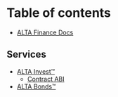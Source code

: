 # Table of contents

* [ALTA Finance Docs](README.md)

## Services

* [ALTA Invest™](services/alta-invest-tm/README.md)
  * [Contract ABI](services/alta-invest-tm/contract-abi.md)
* [ALTA Bonds™](services/alta-bonds-tm.md)
